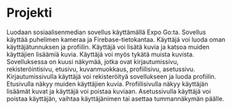 # Projekti

Luodaan sosiaalisenmedian sovellus käyttämällä Expo Go:ta. Sovellus käyttää puhelimen kameraa ja Firebase-tietokantaa.  Käyttäjä voi luoda oman käyttäjätunnuksen ja profiilin. Käyttäjä voi lisätä kuvia ja katsoa muiden käyttäjien lisäämiä kuvia. Käyttäjä voi myös tykätä muista kuvista. Sovelluksessa on kuusi näkymää, jotka ovat kirjautumissivu, rekisteröintisivu, etusivu, kuvanmuokkaus, profiilisivu, asetussivu. Kirjautumissivulla käyttäjä voi rekisteröityä sovellukseen ja luoda profiilin. Etusivulla näkyy muiden käyttäjien kuvia. Profiilisivulla näkyy käyttäjän lisäämät kuvat ja käyttäjä voi poistaa kuviaan. Asetussivulla käyttäjä voi poistaa käyttäjän, vaihtaa käyttäjänimen tai asettaa tummannäkymän päälle.
